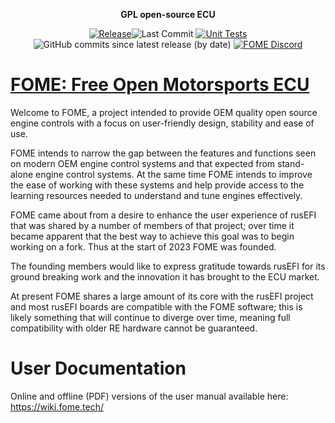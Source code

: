 <div align="center">

<b>GPL open-source ECU</b>

[![Release](https://img.shields.io/github/v/release/FOME-Tech/fome-fw?style=flat)](https://github.com/FOME-Tech/fome-fw/releases/latest)![Last Commit](https://img.shields.io/github/last-commit/FOME-Tech/fome-fw?style=flat)
[![Unit Tests](https://img.shields.io/github/actions/workflow/status/FOME-Tech/fome-fw/build-unit-tests.yaml?label=Unit%20Tests&branch=master)](https://github.com/FOME-Tech/fome-fw/actions/workflows/build-unit-tests.yaml)
![GitHub commits since latest release (by date)](https://img.shields.io/github/commits-since/FOME-Tech/fome-fw/latest?color=blueviolet&label=Commits%20Since%20Release)
[![FOME Discord](https://img.shields.io/discord/1060875162892898324?label=Discord&logo=Discord)](https://discord.gg/5kC7vvpk7z)

</div>

# [FOME: Free Open Motorsports ECU](https://www.fome.tech/)

Welcome to FOME, a project intended to provide OEM quality open source engine controls with a focus on user-friendly design, stability and ease of use.  

FOME intends to narrow the gap between the features and functions seen on modern OEM engine control systems and that expected from stand-alone engine control systems. At the same time FOME intends to improve the ease of working with these systems and help provide access to the learning resources needed to understand and tune engines effectively.  

FOME came about from a desire to enhance the user experience of rusEFI that was shared by a number of members of that project; over time it became apparent that the best way to achieve this goal was to begin working on a fork. Thus at the start of 2023 FOME was founded.  

The founding members would like to express gratitude towards rusEFI for its ground breaking work and the innovation it has brought to the ECU market.  

At present FOME shares a large amount of its core with the rusEFI project and most rusEFI boards are compatible with the FOME software; this is likely something that will continue to diverge over time, meaning full compatibility with older RE hardware cannot be guaranteed.

# User Documentation

Online and offline (PDF) versions of the user manual available here: https://wiki.fome.tech/
